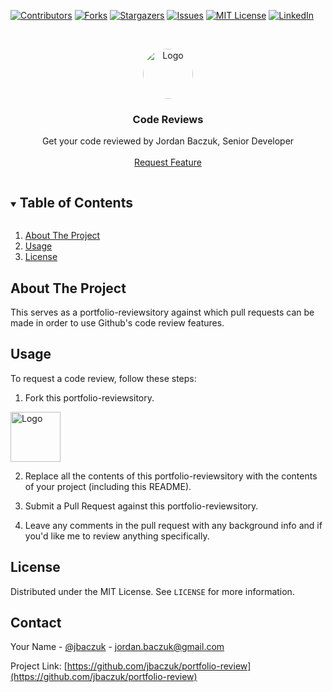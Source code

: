 <!--
*** Thanks for checking out the Best-README-Template. If you have a suggestion
*** that would make this better, please fork the portfolio-review and create a pull request
*** or simply open an issue with the tag "enhancement".
*** Thanks again! Now go create something AMAZING! :D
***
***
***
*** To avoid retyping too much info. Do a search and replace for the following:
*** jbaczuk, portfolio-review, jbaczuk, jordan.baczuk@gmail.com, Portfolio Review, Portfolio Review
-->



<!-- PROJECT SHIELDS -->
<!--
*** I'm using markdown "reference style" links for readability.
*** Reference links are enclosed in brackets [ ] instead of parentheses ( ).
*** See the bottom of this document for the declaration of the reference variables
*** for contributors-url, forks-url, etc. This is an optional, concise syntax you may use.
*** https://www.markdownguide.org/basic-syntax/#reference-style-links
-->
[![Contributors][contributors-shield]][contributors-url]
[![Forks][forks-shield]][forks-url]
[![Stargazers][stars-shield]][stars-url]
[![Issues][issues-shield]][issues-url]
[![MIT License][license-shield]][license-url]
[![LinkedIn][linkedin-shield]][linkedin-url]



<!-- PROJECT LOGO -->
<br />
<p align="center">
  <a href="https://github.com/jbaczuk/portfolio-review">
    <img src="https://media-exp1.licdn.com/dms/image/C4E03AQGsy7ElKZ5pvA/profile-displayphoto-shrink_800_800/0/1605204832607?e=1637193600&v=beta&t=9TTbbE2N__F9G36KCk3PTl1gIWGPTeT9HKsUD6wN_lE" alt="Logo"  height="80" style="border-radius: 40px;">
  </a>

  <h3 align="center">Code Reviews</h3>

  <p align="center">
    Get your code reviewed by Jordan Baczuk, Senior Developer
    <br />
    <!-- <a href="https://github.com/jbaczuk/portfolio-review"><strong>Explore the docs »</strong></a> -->
    <!-- <br /> -->
    <br />
    <!-- <a href="https://github.com/jbaczuk/portfolio-review">View Demo</a>
    ·
    <a href="https://github.com/jbaczuk/portfolio-review/issues">portfolio-reviewrt Bug</a>
    · -->
    <a href="https://github.com/jbaczuk/portfolio-review/issues">Request Feature</a>
  </p>
</p>



<!-- TABLE OF CONTENTS -->
<details open="open">
  <summary><h2 style="display: inline-block">Table of Contents</h2></summary>
  <ol>
    <li>
      <a href="#about-the-project">About The Project</a>
      <!-- <ul>
        <li><a href="#built-with">Built With</a></li>
      </ul> -->
    </li>
    <!-- <li>
      <a href="#getting-started">How to Use</a>
      <ul>
        <li><a href="#prerequisites">Prerequisites</a></li>
        <li><a href="#installation">Installation</a></li>
      </ul>
    </li> -->
    <li><a href="#usage">Usage</a></li>
    <!-- <li><a href="#roadmap">Roadmap</a></li>
    <li><a href="#contributing">Contributing</a></li> -->
    <li><a href="#license">License</a></li>
    <!-- <li><a href="#contact">Contact</a></li> -->
    <!-- <li><a href="#acknowledgements">Acknowledgements</a></li> -->
  </ol>
</details>



<!-- ABOUT THE PROJECT -->
## About The Project

<!-- [![Product Name Screen Shot][product-screenshot]](https://example.com) -->

This serves as a portfolio-reviewsitory against which pull requests can be made in order to use Github's code review features.


<!-- ### Built With

* []()
* []()
* []() -->



<!-- GETTING STARTED -->
<!-- ## Getting Started

To get a local copy up and running follow these simple steps. -->

<!-- ### Prerequisites

This is an example of how to list things you need to use the software and how to install them.
* npm
  ```sh
  npm install npm@latest -g
  ```

### Installation

1. Clone the portfolio-review
   ```sh
   git clone https://github.com/jbaczuk/portfolio-review.git
   ```
2. Install NPM packages
   ```sh
   npm install
   ``` -->



<!-- USAGE EXAMPLES -->
## Usage


To request a code review, follow these steps:
1. Fork this portfolio-reviewsitory.

<img src="https://github-images.s3.amazonaws.com/help/bootcamp/Bootcamp-Fork.png" alt="Logo"  height="80">

2. Replace all the contents of this portfolio-reviewsitory with the contents of your project (including this README).

3. Submit a Pull Request against this portfolio-reviewsitory.

4. Leave any comments in the pull request with any background info and if you'd like me to review anything specifically.
<!-- _For more examples, please refer to the [Documentation](https://example.com)_ -->



<!-- ROADMAP -->
<!-- ## Roadmap

See the [open issues](https://github.com/jbaczuk/portfolio-review/issues) for a list of proposed features (and known issues). -->



<!-- CONTRIBUTING -->
<!-- ## Contributing

Contributions are what make the open source community such an amazing place to learn, inspire, and create. Any contributions you make are **greatly appreciated**.

1. Fork the Project
2. Create your Feature Branch (`git checkout -b feature/AmazingFeature`)
3. Commit your Changes (`git commit -m 'Add some AmazingFeature'`)
4. Push to the Branch (`git push origin feature/AmazingFeature`)
5. Open a Pull Request -->



<!-- LICENSE -->
## License

Distributed under the MIT License. See `LICENSE` for more information.



<!-- CONTACT -->
## Contact

Your Name - [@jbaczuk](https://twitter.com/jbaczuk) - jordan.baczuk@gmail.com

Project Link: [https://github.com/jbaczuk/portfolio-review](https://github.com/jbaczuk/portfolio-review)



<!-- ACKNOWLEDGEMENTS -->
<!-- ## Acknowledgements

* []()
* []()
* []() -->





<!-- MARKDOWN LINKS & IMAGES -->
<!-- https://www.markdownguide.org/basic-syntax/#reference-style-links -->
[contributors-shield]: https://img.shields.io/github/contributors/jbaczuk/portfolio-review.svg?style=for-the-badge
[contributors-url]: https://github.com/jbaczuk/portfolio-review/graphs/contributors
[forks-shield]: https://img.shields.io/github/forks/jbaczuk/portfolio-review.svg?style=for-the-badge
[forks-url]: https://github.com/jbaczuk/portfolio-review/network/members
[stars-shield]: https://img.shields.io/github/stars/jbaczuk/portfolio-review.svg?style=for-the-badge
[stars-url]: https://github.com/jbaczuk/portfolio-review/stargazers
[issues-shield]: https://img.shields.io/github/issues/jbaczuk/portfolio-review.svg?style=for-the-badge
[issues-url]: https://github.com/jbaczuk/portfolio-review/issues
[license-shield]: https://img.shields.io/github/license/jbaczuk/portfolio-review.svg?style=for-the-badge
[license-url]: https://github.com/jbaczuk/portfolio-review/blob/master/LICENSE
[linkedin-shield]: https://img.shields.io/badge/-LinkedIn-black.svg?style=for-the-badge&logo=linkedin&colorB=555
[linkedin-url]: https://linkedin.com/in/jbaczuk